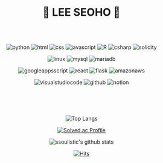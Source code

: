 <div align="center">

  # 🐾 LEE SEOHO 🐾

<br>
<br>

  

  ![python](https://img.shields.io/badge/python-3776AB.svg?&style=for-the-badge&logo=python&logoColor=white)
  ![html](https://img.shields.io/badge/html-F7DF1E.svg?&style=for-the-badge&logo=html&logoColor=white)
  ![css](https://img.shields.io/badge/css-F7DF1E.svg?&style=for-the-badge&logo=css&logoColor=white) ![javascript](https://img.shields.io/badge/javascript-F7DF1E.svg?&style=for-the-badge&logo=javascript&logoColor=white) ![R](https://img.shields.io/badge/R-276DC3.svg?&style=for-the-badge&logo=r&logoColor=white)
  ![csharp](https://img.shields.io/badge/c%20sharp-512BD4.svg?&style=for-the-badge&logo=csharp&logoColor=white)
  ![solidity](https://img.shields.io/badge/Solidity-363636.svg?&style=for-the-badge&logo=solidity&logoColor=white)

  ![linux](https://img.shields.io/badge/linux-FCC624.svg?&style=for-the-badge&logo=linux&logoColor=white)
  ![mysql](https://img.shields.io/badge/mysql-4479A1.svg?&style=for-the-badge&logo=mysql&logoColor=white)
  ![mariadb](https://img.shields.io/badge/mariadb-003545.svg?&style=for-the-badge&logo=mariadb&logoColor=white)
  
  ![googleappsscript](https://img.shields.io/badge/Google_Apps_Script-4285F4.svg?&style=for-the-badge&logo=googleappsscript&logoColor=white)
  ![react](https://img.shields.io/badge/react-61DAFB.svg?&style=for-the-badge&logo=react&logoColor=white)
  ![flask](https://img.shields.io/badge/flask-000000.svg?&style=for-the-badge&logo=flask&logoColor=white)
  ![amazonaws](https://img.shields.io/badge/amazon_aws_ec2-FF9900.svg?&style=for-the-badge&logo=amazonaws&logoColor=white)
  
  ![visualstudiocode](https://img.shields.io/badge/visual%20studio%20code-007ACC.svg?&style=for-the-badge&logo=visualstudiocode&logoColor=white)
  ![github](https://img.shields.io/badge/github-81717.svg?&style=for-the-badge&logo=github&logoColor=white)
  ![notion](https://img.shields.io/badge/notion-000000.svg?&style=for-the-badge&logo=notion&logoColor=white)
  

<br>
<br>
<br>

![Top Langs](https://github-readme-stats.vercel.app/api/top-langs/?username=ssoulistic&layout=compact&hide_border=true&theme=algolia)

[![Solved.ac Profile](http://mazassumnida.wtf/api/v2/generate_badge?boj=ssoulistic)](https://solved.ac/ssoulistic/)

![ssoulistic's github stats](https://github-readme-stats.vercel.app/api?username=ssoulistic&theme=algolia&show_icons=true)

[![Hits](https://hits.seeyoufarm.com/api/count/incr/badge.svg?url=https%3A%2F%2Fgithub.com%2Fssoulistic%2Fhit-counter&count_bg=%23E53B3B&title_bg=%23555555&icon=clyp.svg&icon_color=%23FFE900&title=hello+visitors&edge_flat=false)](https://hits.seeyoufarm.com)

</div>


<!--
**ssoulistic/ssoulistic** is a ✨ _special_ ✨ repository because its `README.md` (this file) appears on your GitHub profile.

Here are some ideas to get you started:

- 🔭 I’m currently working on ...
- 🌱 I’m currently learning ...
- 👯 I’m looking to collaborate on ...
- 🤔 I’m looking for help with ...
- 💬 Ask me about ...
- 📫 How to reach me: ...
- 😄 Pronouns: ...
- ⚡ Fun fact: ...
-->
